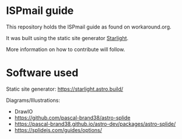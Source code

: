 # ISPmail guide

This repository holds the ISPmail guide as found on workaround.org.

It was built using the static site generator [Starlight](https://starlight.astro.build).

More information on how to contribute will follow.

# Software used

Static site generator: https://starlight.astro.build/

Diagrams/Illustrations:

- DrawIO
- https://github.com/pascal-brand38/astro-splide
- https://pascal-brand38.github.io/astro-dev/packages/astro-splide/
- https://splidejs.com/guides/options/
